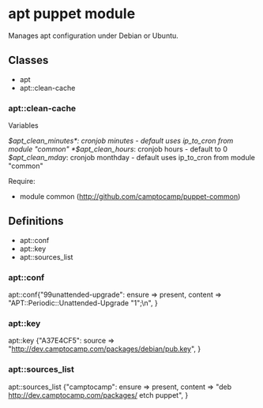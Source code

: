 # apt puppet module #

Manages apt configuration under Debian or Ubuntu.

## Classes ##

  * apt
  * apt::clean-cache

### apt::clean-cache ###

Variables

*$apt_clean_minutes*: cronjob minutes - default uses ip_to_cron from module "common"
*$apt_clean_hours*:   cronjob hours - default to 0
*$apt_clean_mday*:    cronjob monthday - default uses ip_to_cron from module "common"

Require:

- module common (http://github.com/camptocamp/puppet-common)

## Definitions ##

  * apt::conf
  * apt::key
  * apt::sources_list

### apt::conf ##

apt::conf{"99unattended-upgrade":
  ensure  => present,
  content => "APT::Periodic::Unattended-Upgrade \"1\";\n",
}

### apt::key ###

apt::key {"A37E4CF5":
  source  => "http://dev.camptocamp.com/packages/debian/pub.key",
}

### apt::sources_list ###

apt::sources_list {"camptocamp":
  ensure  => present,
  content => "deb http://dev.camptocamp.com/packages/ etch puppet",
}